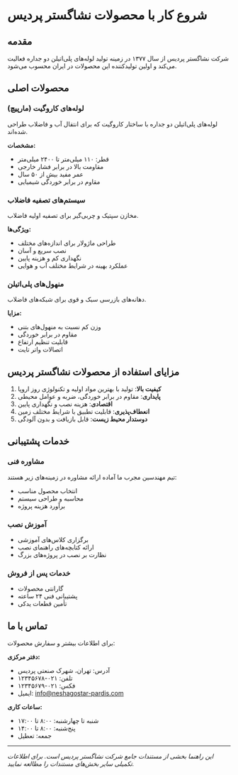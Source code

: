# شروع کار با محصولات نشاگستر پردیس

## مقدمه
شرکت نشاگستر پردیس از سال ۱۳۷۷ در زمینه تولید لوله‌های پلی‌اتیلن دو جداره فعالیت می‌کند و اولین تولیدکننده این محصولات در ایران محسوب می‌شود.

## محصولات اصلی

### لوله‌های کاروگیت (مارپیچ)
لوله‌های پلی‌اتیلن دو جداره با ساختار کاروگیت که برای انتقال آب و فاضلاب طراحی شده‌اند.

**مشخصات:**
- قطر: ۱۱۰ میلی‌متر تا ۲۴۰۰ میلی‌متر
- مقاومت بالا در برابر فشار خارجی
- عمر مفید بیش از ۵۰ سال
- مقاوم در برابر خوردگی شیمیایی

### سیستم‌های تصفیه فاضلاب
مخازن سپتیک و چربی‌گیر برای تصفیه اولیه فاضلاب.

**ویژگی‌ها:**
- طراحی ماژولار برای اندازه‌های مختلف
- نصب سریع و آسان
- نگهداری کم و هزینه پایین
- عملکرد بهینه در شرایط مختلف آب و هوایی

### منهول‌های پلی‌اتیلن
دهانه‌های بازرسی سبک و قوی برای شبکه‌های فاضلاب.

**مزایا:**
- وزن کم نسبت به منهول‌های بتنی
- مقاوم در برابر خوردگی
- قابلیت تنظیم ارتفاع
- اتصالات واتر تایت

## مزایای استفاده از محصولات نشاگستر پردیس

1. **کیفیت بالا**: تولید با بهترین مواد اولیه و تکنولوژی روز اروپا
2. **پایداری**: مقاوم در برابر خوردگی، ضربه و عوامل محیطی
3. **اقتصادی**: هزینه نصب و نگهداری پایین
4. **انعطاف‌پذیری**: قابلیت تطبیق با شرایط مختلف زمین
5. **دوستدار محیط زیست**: قابل بازیافت و بدون آلودگی

## خدمات پشتیبانی

### مشاوره فنی
تیم مهندسین مجرب ما آماده ارائه مشاوره در زمینه‌های زیر هستند:
- انتخاب محصول مناسب
- محاسبه و طراحی سیستم
- برآورد هزینه پروژه

### آموزش نصب
- برگزاری کلاس‌های آموزشی
- ارائه کتابچه‌های راهنمای نصب
- نظارت بر نصب در پروژه‌های بزرگ

### خدمات پس از فروش
- گارانتی محصولات
- پشتیبانی فنی ۲۴ ساعته
- تأمین قطعات یدکی

## تماس با ما
برای اطلاعات بیشتر و سفارش محصولات:

**دفتر مرکزی:**
- آدرس: تهران، شهرک صنعتی پردیس
- تلفن: ۰۲۱-۱۲۳۴۵۶۷۸
- فکس: ۰۲۱-۱۲۳۴۵۶۷۹
- ایمیل: info@neshagostar-pardis.com

**ساعات کاری:**
- شنبه تا چهارشنبه: ۸:۰۰ تا ۱۷:۰۰
- پنج‌شنبه: ۸:۰۰ تا ۱۴:۰۰
- جمعه: تعطیل

---

*این راهنما بخشی از مستندات جامع شرکت نشاگستر پردیس است. برای اطلاعات تکمیلی سایر بخش‌های مستندات را مطالعه نمایید.*